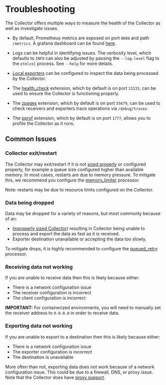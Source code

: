 # Troubleshooting

The Collector offers multiple ways to measure the health of the Collector
as well as investigate issues.

- By default, Prometheus metrics are exposed on port `8888` and path
`/metrics`. A grafana dashboard can be found
[here](https://grafana.com/grafana/dashboards/11575).

- Logs can be helpful in identifying issues. The verbosity level, which
defaults to `INFO` can also be adjusted by passing the `--log-level` flag
to the `otelcol` process. See `--help` for more details.

- [Local exporters](https://github.com/open-telemetry/opentelemetry-collector/tree/master/exporter#local-exporters)
can be configured to inspect the data being processed by the Collector.

- The [health_check](https://github.com/open-telemetry/opentelemetry-collector/tree/master/extension/healthcheckextension/README.md)
extension, which by default is on port `13133`, can be used to ensure
the Collector is functioning properly.

- The [zpages](https://github.com/open-telemetry/opentelemetry-collector/tree/master/extension/zpagesextension/README.md)
extension, which by default is on port `55679`, can be used to check
receivers and exporters trace operations via `/debug/tracez`.

- The [pprof](https://github.com/open-telemetry/opentelemetry-collector/tree/master/extension/pprofextension/README.md)
extension, which by default is on port `1777`, allows you to profile the
Collector as it runs.

## Common Issues

### Collector exit/restart

The Collector may exit/restart if it is not
[sized properly](https://github.com/open-telemetry/opentelemetry-collector/blob/master/docs/performance.md)
or configured properly, for example a queue size configured higher than
available memory. In most cases, restarts are due to memory
pressure. To mitigate this, we recommend you configure the
[memory_limiter](https://github.com/open-telemetry/opentelemetry-collector/blob/master/processor/memorylimiter/README.md)
processor.

Note: restarts may be due to resource limits configured on the Collector.

### Data being dropped

Data may be dropped for a variety of reasons, but most commonly because of an:

- [Improperly sized Collector](https://github.com/open-telemetry/opentelemetry-collector/blob/master/docs/performance.md)) resulting in Collector being unable to process and export the data as fast as it is received.
- Exporter destination unavailable or accepting the data too slowly.

To mitigate drops, it is highly recommended to configure the
[queued_retry](https://github.com/open-telemetry/opentelemetry-collector/blob/master/processor/queuedprocessor/README.md)
processor.

### Receiving data not working

If you are unable to receive data then this is likely because
either:

- There is a network configuration issue
- The receiver configuration is incorrect
- The client configuration is incorrect

**IMPORTANT:** For containerized environments, you will need to manually set the
receiver address to `0.0.0.0` in order to receive data.

### Exporting data not working

If you are unable to export to a destination then this is likely because
either:

- There is a network configuration issue
- The exporter configuration is incorrect
- The destination is unavailable

More often than not, exporting data does not work because of a network
configuration issue. This could be due to a firewall, DNS, or proxy
issue. Note that the Collector does have
[proxy support](https://github.com/open-telemetry/opentelemetry-collector/tree/master/exporter#proxy-support).

